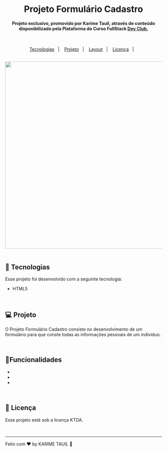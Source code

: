 <h1 align="center"> Projeto Formulário Cadastro </h1>

<h4 align="center"> Projeto exclusivo, promovido por Karime Tauil, através de conteúdo disponibilizado pela Plataforma do Curso FullStack <a href="https://rodolfomori.com.br/devclub" target="_blank"> Dev Club. </a> </h4>

  <br>

<p align="center">
  <a href="#-tecnologias">Tecnologias</a>&nbsp;&nbsp;&nbsp;|&nbsp;&nbsp;&nbsp;
  <a href="#-projeto">Projeto</a>&nbsp;&nbsp;&nbsp;|&nbsp;&nbsp;&nbsp;
  <a href="#-layout">Layout</a>&nbsp;&nbsp;&nbsp;|&nbsp;&nbsp;&nbsp;
  <a href="#memo-licença">Licença</a>&nbsp;&nbsp;&nbsp;|&nbsp;&nbsp;&nbsp;
</p>

  <br>

  <div align="center">
    <img src="https://github.com/karimetauil/1-PROJETO-FORMULARIO-CADASTRO/blob/main/captura%20de%20tela/Projeto%20Formul%C3%A1rio.gif?raw=true" 
         width="600px">
  </div>

  <br>

## 🚀 Tecnologias

Esse projeto foi desenvolvido com a seguinte tecnologia:

  - HTML5
  
  <br>

## 💻 Projeto

O Projeto Formulário Cadastro consiste no desenvolvimento de um formulário para que conste todas as informações pessoais de um individuo.  

  <br>
 
## 🚩Funcionalidades

- 
-
- 

 <br>

## :memo: Licença

Esse projeto está sob a licença KTDA.

  <br>

---

Feito com ♥ by KARIME TAUIL :wave:   
